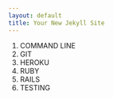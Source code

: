 ```yaml
---
layout: default
title: Your New Jekyll Site
---
```


1. COMMAND LINE
1. GIT
1. HEROKU
1. RUBY
1. RAILS
1. TESTING
